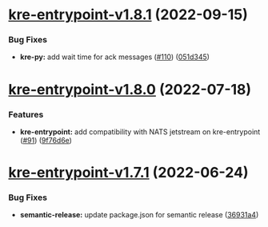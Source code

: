 # [kre-entrypoint-v1.8.1](https://github.com/konstellation-io/kre-runners/compare/kre-entrypoint-v1.8.0...kre-entrypoint-v1.8.1) (2022-09-15)


### Bug Fixes

* **kre-py:** add wait time for ack messages ([#110](https://github.com/konstellation-io/kre-runners/issues/110)) ([051d345](https://github.com/konstellation-io/kre-runners/commit/051d3455487317adaa1bdb6a7c3154332b215953))

# [kre-entrypoint-v1.8.0](https://github.com/konstellation-io/kre-runners/compare/kre-entrypoint-v1.7.1...kre-entrypoint-v1.8.0) (2022-07-18)


### Features

* **kre-entrypoint:** add compatibility with NATS jetstream on kre-entrypoint ([#91](https://github.com/konstellation-io/kre-runners/issues/91)) ([9f76d6e](https://github.com/konstellation-io/kre-runners/commit/9f76d6e35f8480cdf30f97ca7100703361b780c7))

# [kre-entrypoint-v1.7.1](https://github.com/konstellation-io/kre-runners/compare/kre-entrypoint-v1.7.0...kre-entrypoint-v1.7.1) (2022-06-24)


### Bug Fixes

* **semantic-release:** update package.json for semantic release ([36931a4](https://github.com/konstellation-io/kre-runners/commit/36931a46050f9b1e0441c2897b1e722523ce4214))
